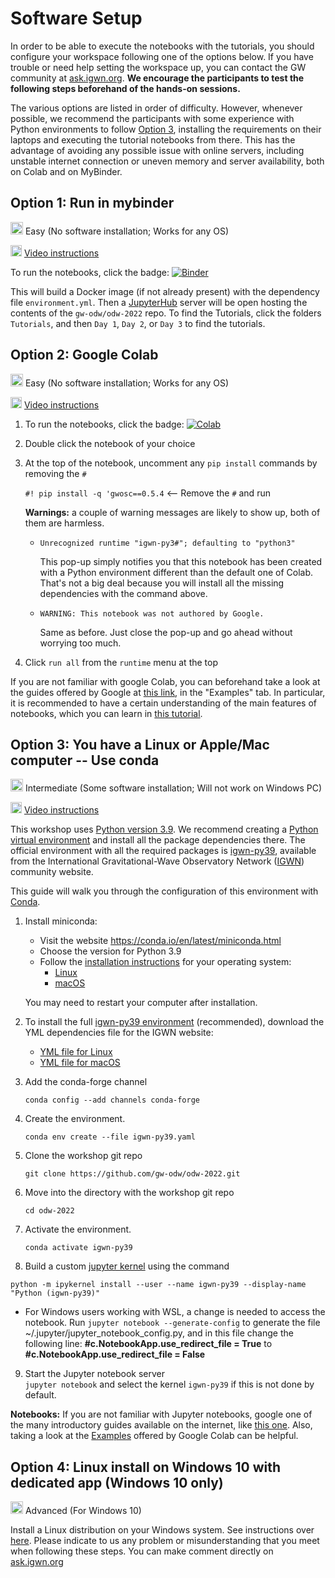 # Software Setup

In order to be able to execute the notebooks with the tutorials, you should configure your workspace following one of the options below. If you have trouble or need help setting the workspace up, you can contact the GW community at [ask.igwn.org](https://ask.igwn.org). **We encourage the participants to test the following steps beforehand of the hands-on sessions.**

The various options are listed in order of difficulty. However, whenever possible, we recommend the participants with some experience with Python environments to follow [Option 3](#option3), installing the requirements on their laptops and executing the tutorial notebooks from there. This has the advantage of avoiding any possible issue with online servers, including unstable internet connection or uneven memory and server availability, both on Colab and on MyBinder.

## Option 1: Run in mybinder

<img src='https://www.wispresort.com/uploadedImages/Winter/easy.png' width=20 /> Easy (No software installation; Works for any OS)

<img src='./share/video-icon.png' width=18 /> [Video instructions](https://drive.google.com/file/d/1QkjdG6IHeTWq2XtPreakLydaZMedJCrX/view?usp=sharing)

To run the notebooks, click the badge:  [![Binder](https://mybinder.org/badge_logo.svg)](https://mybinder.org/v2/gh/gw-odw/odw-2022/HEAD)

This will build a Docker image (if not already present) with the dependency file `environment.yml`. Then a [JupyterHub](https://jupyterhub.readthedocs.io/en/latest/) server will be open hosting the contents of the `gw-odw/odw-2022` repo. To find the Tutorials, click the folders `Tutorials`, and then `Day 1`, `Day 2`, or `Day 3` to find the tutorials.

## Option 2: Google Colab

<img src='https://www.wispresort.com/uploadedImages/Winter/easy.png' width=20 /> Easy (No software installation; Works for any OS)

<img src='./share/video-icon.png' width=18 /> [Video instructions](https://drive.google.com/file/d/17jYkGoVIavJa1B_Fbi6xK2D3jCFQT-A7/view?usp=sharing)

1. To run the notebooks, click the badge:  [![Colab](https://colab.research.google.com/assets/colab-badge.svg)](https://colab.research.google.com/github/gw-odw/odw-2022/blob/main/)   

2. Double click the notebook of your choice

3. At the top of the notebook, uncomment any `pip install` commands by removing the `#`

    `#! pip install -q 'gwosc==0.5.4`  <-- Remove the `#` and run

    **Warnings:** a couple of warning messages are likely to show up, both of them are harmless.
    
    - `Unrecognized runtime "igwn-py3#"; defaulting to "python3"`
       
      This pop-up simply notifies you that this notebook has been created with a Python environment different than the default one of Colab. That's not a big deal because you will install all the missing dependencies with the command above.
      
    - `WARNING: This notebook was not authored by Google.`

      Same as before. Just close the pop-up and go ahead without worrying too much.

4. Click `run all` from the `runtime` menu at the top

<div class="alert alert-info">If you are not familiar with google Colab, you can beforehand take a look at the guides offered by Google at  <a href="https://colab.research.google.com/notebooks/">this link</a>, in the "Examples" tab. In particular, it is recommended to have a certain understanding of the main features of notebooks, which you can learn in <a href="https://colab.research.google.com/notebooks/basic_features_overview.ipynb">this tutorial</a>.</div>

<a name="option3">

## Option 3: You have a Linux or Apple/Mac computer -- Use conda

</a>

<img src='https://www.wispresort.com/uploadedImages/Winter/intermediate.png' width=20 /> Intermediate (Some software installation; Will not work on Windows PC)

<img src='./share/video-icon.png' width=18 /> [Video instructions](https://drive.google.com/file/d/1YZcaY-35JiHXOH4unRe5ECSeDl8IZFZy/view?usp=sharing)

This workshop uses [Python version 3.9](https://www.python.org/downloads/release/python-390/). We recommend creating a [Python virtual environment](https://docs.python.org/3.9/tutorial/venv.html) and install all the package dependencies there. The official environment with all the required packages is [igwn-py39](https://computing.docs.ligo.org/conda/environments/igwn-py39/), available from the International Gravitational-Wave Observatory Network ([IGWN](https://computing.docs.ligo.org/guide/)) community website. 

This guide will walk you through the configuration of this environment with [Conda](https://www.anaconda.com/). 

1. Install miniconda:
   
    - Visit the website https://conda.io/en/latest/miniconda.html
    - Choose the version for Python 3.9
    - Follow the [installation instructions](https://conda.io/projects/conda/en/latest/user-guide/install/
) for your operating system: 
        - [Linux](https://docs.conda.io/projects/conda/en/latest/user-guide/install/linux.html)
        - [macOS](https://docs.conda.io/projects/conda/en/latest/user-guide/install/macos.html)
    
   You may need to restart your computer after installation.

2. To install the full [igwn-py39 environment](https://computing.docs.ligo.org/conda/environments/igwn-py39/) (recommended), download the YML dependencies file for the IGWN website:
   * [YML file for Linux](https://computing.docs.ligo.org/conda/environments/linux/igwn-py39.yaml)
   * [YML file for macOS](https://computing.docs.ligo.org/conda/environments/osx/igwn-py39.yaml)

3. Add the conda-forge channel

    `conda config --add channels conda-forge`

4. Create the environment. <br/>
   
   `conda env create --file igwn-py39.yaml`
   
5. Clone the workshop git repo 

    `git clone https://github.com/gw-odw/odw-2022.git`

6. Move into the directory with the workshop git repo 

    `cd odw-2022`
    
7. Activate the environment. <br/>

   `conda activate igwn-py39`
   
8. Build a custom [jupyter kernel](https://ipython.readthedocs.io/en/stable/install/kernel_install.html) using the command 

  `python -m ipykernel install --user --name igwn-py39 --display-name "Python (igwn-py39)"`
  
- For Windows users working with WSL, a change is needed to access the notebook.
Run `jupyter notebook --generate-config` to generate the file ~/.jupyter/jupyter_notebook_config.py, and in this file change the following line:
**#c.NotebookApp.use_redirect_file = True** to **#c.NotebookApp.use_redirect_file = False**

9. Start the Jupyter notebook server <br/>
  `jupyter notebook` and select the kernel `igwn-py39` if this is not done by default.

**Notebooks:**
If you are not familiar with Jupyter notebooks, google one of the many introductory guides available on the internet, like <a href="https://realpython.com/jupyter-notebook-introduction/">this one</a>. Also, taking a look at the <a href="https://colab.research.google.com/notebooks/basic_features_overview.ipynb">Examples</a> offered by Google Colab can be helpful.

## Option 4: Linux install on Windows 10 with dedicated app (Windows 10 only)

<img src='https://www.wispresort.com/uploadedImages/Winter/hard.png' width=20 /> Advanced (For Windows 10)

Install a Linux distribution on your Windows system. 
See instructions over [here](https://ask.igwn.org/t/run-the-workshops-under-windows-with-wsl/84).
Please indicate to us any problem or misunderstanding that you meet when following these steps. You can make comment directly on [ask.igwn.org](https://ask.igwn.org/)
